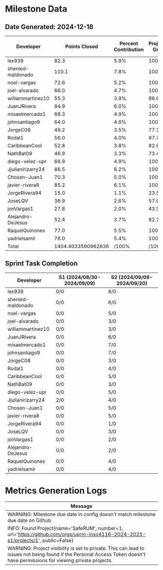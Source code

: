 # Milestone Data

## Date Generated: 2024-12-18
| Developer | Points Closed | Percent Contribution | Projected Grade | Lecture Topic Tasks |
| --------- | ------------- | -------------------- | --------------- | ------------------- |
| lex939 | 82.3 | 5.9% | 100.0% | 0 |
| shenied-maldonado | 110.1 | 7.8% | 100.0% | 0 |
| noel-vargas | 72.6 | 5.2% | 100.0% | 0 |
| joel-alvarado | 66.0 | 4.7% | 100.0% | 0 |
| williammartinez10 | 55.3 | 3.9% | 86.6% | 0 |
| JuanJRivera | 84.9 | 6.0% | 100.0% | 0 |
| misaelmercado1 | 68.3 | 4.9% | 100.0% | 0 |
| johnsantiago9 | 64.0 | 4.6% | 100.0% | 0 |
| JorgeC08 | 49.2 | 3.5% | 77.1% | 0 |
| Rodal1 | 56.0 | 4.0% | 87.7% | 0 |
| CaribbeanCool | 52.8 | 3.8% | 82.6% | 0 |
| NathBat09 | 46.9 | 3.3% | 73.4% | 0 |
| diego-velez-upr | 68.9 | 4.9% | 100.0% | 0 |
| Jjulianirizarry24 | 86.5 | 6.2% | 100.0% | 0 |
| Chosen-Juan1 | 70.3 | 5.0% | 100.0% | 0 |
| javier-rivera8 | 85.2 | 6.1% | 100.0% | 0 |
| JorgeRivera94 | 15.0 | 1.1% | 23.5% | 0 |
| JoseLQV | 36.9 | 2.6% | 57.9% | 0 |
| jonVargas1 | 27.8 | 2.0% | 43.5% | 0 |
| Alejandro-DeJesus | 52.4 | 3.7% | 82.1% | 0 |
| RaquelQuinones | 77.0 | 5.5% | 100.0% | 0 |
| yadrielsamir | 76.0 | 5.4% | 100.0% | 0 |
| Total | 1404.4033590962636 | /100% | /100% | 0 |


## Sprint Task Completion

| Developer | S1 (2024/08/30-2024/09/09) | S2 (2024/09/09-2024/09/20) |
|---|---|---|
| lex939 | 0/0 | 8/0 |
| shenied-maldonado | 0/0 | 6/0 |
| noel-vargas | 0/0 | 5/0 |
| joel-alvarado | 0/0 | 3/0 |
| williammartinez10 | 0/0 | 3/0 |
| JuanJRivera | 0/0 | 6/0 |
| misaelmercado1 | 0/0 | 7/0 |
| johnsantiago9 | 0/0 | 7/0 |
| JorgeC08 | 0/0 | 3/0 |
| Rodal1 | 0/0 | 4/0 |
| CaribbeanCool | 0/0 | 5/0 |
| NathBat09 | 0/0 | 3/0 |
| diego-velez-upr | 0/0 | 5/0 |
| Jjulianirizarry24 | 2/0 | 4/0 |
| Chosen-Juan1 | 0/0 | 5/0 |
| javier-rivera8 | 0/0 | 5/0 |
| JorgeRivera94 | 0/0 | 1/0 |
| JoseLQV | 0/0 | 3/0 |
| jonVargas1 | 0/0 | 2/0 |
| Alejandro-DeJesus | 0/0 | 2/0 |
| RaquelQuinones | 0/0 | 4/0 |
| yadrielsamir | 0/0 | 4/0 |
# Metrics Generation Logs

| Message |
| ------- |
| WARNING: Milestone due date in config doesn't match milestone due date on Github |
| INFO: Found Project(name='SafeRUM', number=1, url='https://github.com/orgs/uprm-inso4116-2024-2025-s1/projects/1', public=False) |
| WARNING: Project visibility is set to private. This can lead to issues not being found if the Personal Access Token doesn't have permissions for viewing private projects. |

